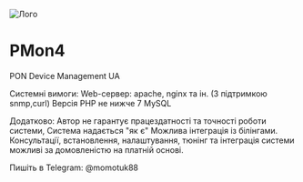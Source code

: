 ![Лого](https://repository-images.githubusercontent.com/598156548/1fc47e09-084e-4703-a462-79dda4e9d2b0)


# PMon4
PON Device Management UA

Системні вимоги:
Web-сервер: apache, nginx та ін. (З підтримкою snmp,curl)
Версія PHP не нижче 7
MySQL

Додатково:
Автор не гарантує працездатності та точності роботи системи, Система надається "як є" Можлива інтеграція із білінгами.
Консультації, встановлення, налаштування, тюнінг та інтеграція системи можливі за домовленістю на платній основі. 

Пишіть в Telegram: @momotuk88

